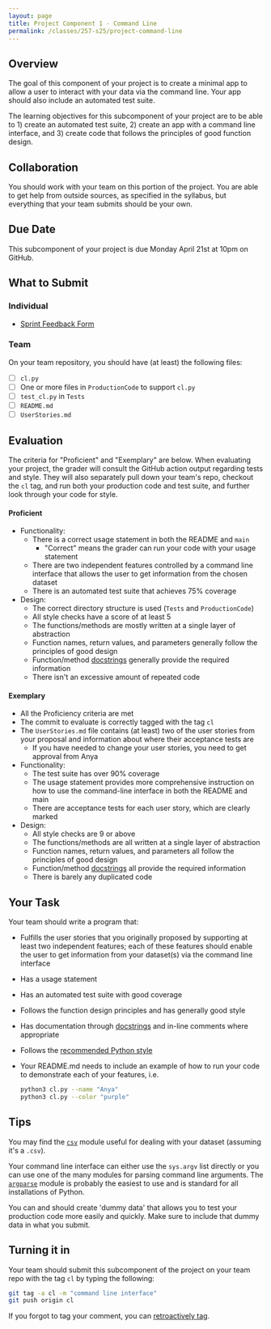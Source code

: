 ```yaml
---
layout: page
title: Project Component 1 - Command Line
permalink: /classes/257-s25/project-command-line
---
```


## Overview

The goal of this component of your project is to create a minimal app to allow a user to interact with your data via the command line.
Your app should also include an automated test suite.

The learning objectives for this subcomponent of your project are to be able to 1) create an automated test suite, 2) create an app with a command line interface, and 3) create code that follows the principles of good function design.

## Collaboration

You should work with your team on this portion of the project.
You are able to get help from outside sources, as specified in the syllabus, but everything that your team submits should be your own.

## Due Date

This subcomponent of your project is due Monday April 21st at 10pm on GitHub.

## What to Submit
### Individual
* [Sprint Feedback Form](https://docs.google.com/forms/d/e/1FAIpQLSc-BRKK_0TJzMYL_DTiJElwL216B8CRkHcchna5jzh3P-6QGg/viewform?usp=dialog)

### Team
On your team repository, you should have (at least) the following files:
- [ ] `cl.py` 
- [ ] One or more files in `ProductionCode` to support `cl.py`
- [ ] `test_cl.py` in `Tests`
- [ ] `README.md`
- [ ] `UserStories.md`

## Evaluation

The criteria for "Proficient" and "Exemplary" are below.
When evaluating your project, the grader will consult the GitHub action output regarding tests and style. They will also separately pull down your team's repo, checkout the `cl` tag, and run both your production code and test suite, and further look through your code for style.

#### Proficient
* Functionality:
  * There is a correct usage statement in both the README and `main`
    * "Correct" means the grader can run your code with your usage statement
  * There are two independent features controlled by a command line interface that allows the user to get information from the chosen dataset
  * There is an automated test suite that achieves 75% coverage
* Design:
  * The correct directory structure is used (`Tests` and `ProductionCode`)
  * All style checks have a score of at least 5
  * The functions/methods are mostly written at a single layer of abstraction
  * Function names, return values, and parameters generally follow the principles of good design
  * Function/method [docstrings](https://peps.python.org/pep-0257/) generally provide the required information
  * There isn't an excessive amount of repeated code

#### Exemplary
* All the Proficiency criteria are met
* The commit to evaluate is correctly tagged with the tag `cl`
* The `UserStories.md` file contains (at least) two of the user stories from your proposal and information about where their acceptance tests are
  * If you have needed to change your user stories, you need to get approval from Anya
* Functionality:
  * The test suite has over 90% coverage
  * The usage statement provides more comprehensive instruction on how to use the command-line interface in both the README and main
  * There are acceptance tests for each user story, which are clearly marked
* Design:
  * All style checks are 9 or above
  * The functions/methods are all written at a single layer of abstraction
  * Function names, return values, and parameters all follow the principles of good design
  * Function/method [docstrings](https://peps.python.org/pep-0257/) all provide the required information
  * There is barely any duplicated code


## Your Task

Your team should write a program that:
* Fulfills the user stories that you originally proposed by supporting at least two independent features; each of these features should enable the user to get information from your dataset(s) via the command line interface
* Has a usage statement
* Has an automated test suite with good coverage
* Follows the function design principles and has generally good style
* Has documentation through [docstrings](https://peps.python.org/pep-0257/) and in-line comments where appropriate
* Follows the [recommended Python style](https://peps.python.org/pep-0008/)
* Your README.md needs to include an example of how to run your code to demonstrate each of your features, i.e.

  ```zsh
  python3 cl.py --name "Anya"
  python3 cl.py --color "purple"
  ```


## Tips
You may find the [`csv`](https://docs.python.org/3/library/csv.html) module useful for dealing with your dataset (assuming it's a `.csv`).

Your command line interface can either use the `sys.argv` list directly or you can use one of the many modules for parsing command line arguments.
The [`argparse`](https://docs.python.org/3/library/argparse.html) module is probably the easiest to use and is standard for all installations of Python.

You can and should create 'dummy data' that allows you to test your production code more easily and quickly. Make sure to include that dummy data in what you submit.

## Turning it in

Your team should submit this subcomponent of the project on your team repo with the tag `cl` by typing the following:

```bash
git tag -a cl -m "command line interface"
git push origin cl
```

If you forgot to tag your comment, you can [retroactively tag](https://docs.google.com/document/d/1gt8cAmhFV9YxFE5ml2ReiGyVvwoum1MH9L0wzttqdkA/edit?usp=sharing).
